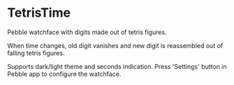# TetrisTime

Pebble watchface with digits made out of tetris figures.

When time changes, old digit vanishes and new digit is reassembled out of falling tetris figures.

Supports dark/light theme and seconds indication. Press 'Settings' button in Pebble app to configure the watchface.
